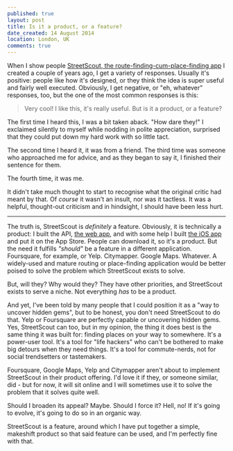 ```yaml
---
published: true
layout: post
title: Is it a product, or a feature?
date_created: 14 August 2014
location: London, UK
comments: true
---
```


When I show people [StreetScout, the route-finding-cum-place-finding app](https://streetscout.io) I created a couple of years ago, I get a variety of responses. Usually it's positive: people like how it's designed, or they think the idea is super useful and fairly well executed. Obviously, I get negative, or "eh, whatever" responses, too, but the one of the most common responses is this:

> Very cool! I like this, it's really useful. But is it a product, or a feature?

The first time I heard this, I was a bit taken aback. "How dare they!" I exclaimed silently to myself while nodding in polite appreciation, surprised that they could put down my hard work with so little tact.

The second time I heard it, it was from a friend. The third time was someone who approached me for advice, and as they began to say it, I finished their sentence for them.

The fourth time, it was me.

It didn't take much thought to start to recognise what the original critic had meant by that. Of *course* it wasn't an insult, nor was it tactless. It was a helpful, thought-out criticism and in hindsight, I should have been less hurt.

---

The truth is, StreetScout is *definitely* a feature. Obviously, it is technically a product: I built the API, [the web app](https://streetscout.io), and with some help I built [the iOS app](http://streetscoutapp.com) and put it on the App Store. People can download it, so it's a product. But the need it fulfills *"should"* be a feature in a different application. Foursquare, for example, or Yelp. Citymapper. Google Maps. Whatever. A widely-used and mature routing or place-finding application would be better poised to solve the problem which StreetScout exists to solve.

But, will they? Why would they? They have other priorities, and StreetScout exists to serve a niche. Not everything *has* to be a product.

And yet, I've been told by many people that I could position it as a "way to uncover hidden gems", but to be honest, you don't need StreetScout to do that. Yelp or Foursquare are perfectly capable or uncovering hidden gems. Yes, StreetScout can too, but in my opinion, the thing it does best is the same thing it was built for: finding places on your way to somewhere. It's a power-user tool. It's a tool for "life hackers" who can't be bothered to make big detours when they need things. It's a tool for commute-nerds, not for social trendsetters or tastemakers.

Foursquare, Google Maps, Yelp and Citymapper aren't about to implement StreetScout in their product offering. I'd love it if they, or someone similar, did - but for now, it will sit online and I will sometimes use it to solve the problem that it solves quite well.

Should I broaden its appeal? Maybe. Should I force it? Hell, no! If it's going to evolve, it's going to do so in an organic way.

StreetScout is a feature, around which I have put together a simple, makeshift product so that said feature can be used, and I'm perfectly fine with that.
